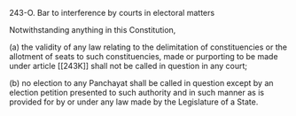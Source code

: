243-O. Bar to interference by courts in electoral matters

Notwithstanding anything in this Constitution,

(a) the validity of any law relating to the delimitation of constituencies or the allotment of seats to such constituencies, made or purporting to be made under article [[243K]]  shall not be called in question in any court;

(b) no election to any Panchayat shall be called in question except by an election petition presented to such authority and in such manner as is provided for by or under any law made by the Legislature of a State.